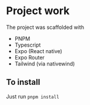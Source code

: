 # Project work

The project was scaffolded with

- PNPM
- Typescript
- Expo (React native)
- Expo Router
- Tailwind (via nativewind)

## To install

Just run
`pnpm install`
